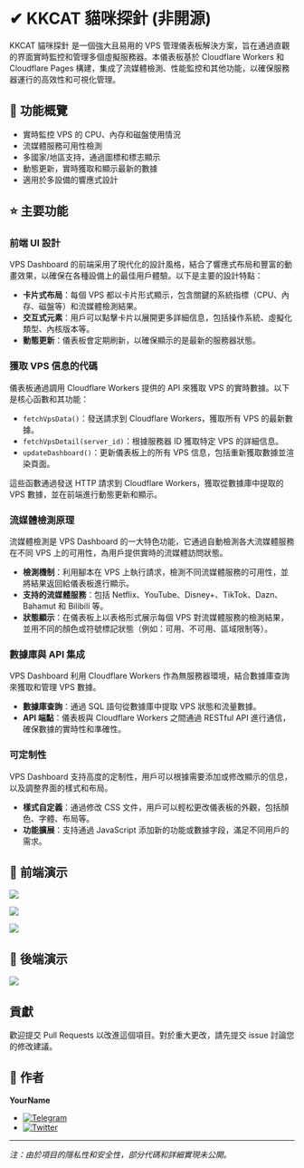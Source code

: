 # ✔ KKCAT 貓咪探針 (非開源)

KKCAT 貓咪探針 是一個強大且易用的 VPS 管理儀表板解決方案，旨在通過直觀的界面實時監控和管理多個虛擬服務器。本儀表板基於 Cloudflare Workers 和 Cloudflare Pages 構建，集成了流媒體檢測、性能監控和其他功能，以確保服務器運行的高效性和可視化管理。

## 📱 功能概覽

- 實時監控 VPS 的 CPU、內存和磁盤使用情況
- 流媒體服務可用性檢測
- 多國家/地區支持，通過圖標和標志顯示
- 動態更新，實時獲取和顯示最新的數據
- 適用於多設備的響應式設計

## ⭐ 主要功能

### 前端 UI 設計

VPS Dashboard 的前端采用了現代化的設計風格，結合了響應式布局和豐富的動畫效果，以確保在各種設備上的最佳用戶體驗。以下是主要的設計特點：

- **卡片式布局**：每個 VPS 都以卡片形式顯示，包含關鍵的系統指標（CPU、內存、磁盤等）和流媒體檢測結果。
- **交互式元素**：用戶可以點擊卡片以展開更多詳細信息，包括操作系統、虛擬化類型、內核版本等。
- **動態更新**：儀表板會定期刷新，以確保顯示的是最新的服務器狀態。

### 獲取 VPS 信息的代碼

儀表板通過調用 Cloudflare Workers 提供的 API 來獲取 VPS 的實時數據。以下是核心函數和其功能：

- `fetchVpsData()`：發送請求到 Cloudflare Workers，獲取所有 VPS 的最新數據。
- `fetchVpsDetail(server_id)`：根據服務器 ID 獲取特定 VPS 的詳細信息。
- `updateDashboard()`：更新儀表板上的所有 VPS 信息，包括重新獲取數據並渲染頁面。

這些函數通過發送 HTTP 請求到 Cloudflare Workers，獲取從數據庫中提取的 VPS 數據，並在前端進行動態更新和顯示。

### 流媒體檢測原理

流媒體檢測是 VPS Dashboard 的一大特色功能，它通過自動檢測各大流媒體服務在不同 VPS 上的可用性，為用戶提供實時的流媒體訪問狀態。

- **檢測機制**：利用腳本在 VPS 上執行請求，檢測不同流媒體服務的可用性，並將結果返回給儀表板進行顯示。
- **支持的流媒體服務**：包括 Netflix、YouTube、Disney+、TikTok、Dazn、Bahamut 和 Bilibili 等。
- **狀態顯示**：在儀表板上以表格形式展示每個 VPS 對流媒體服務的檢測結果，並用不同的顏色或符號標記狀態（例如：可用、不可用、區域限制等）。

### 數據庫與 API 集成

VPS Dashboard 利用 Cloudflare Workers 作為無服務器環境，結合數據庫查詢來獲取和管理 VPS 數據。

- **數據庫查詢**：通過 SQL 語句從數據庫中提取 VPS 狀態和流量數據。
- **API 端點**：儀表板與 Cloudflare Workers 之間通過 RESTful API 進行通信，確保數據的實時性和準確性。

### 可定制性

VPS Dashboard 支持高度的定制性，用戶可以根據需要添加或修改顯示的信息，以及調整界面的樣式和布局。

- **樣式自定義**：通過修改 CSS 文件，用戶可以輕松更改儀表板的外觀，包括顏色、字體、布局等。
- **功能擴展**：支持通過 JavaScript 添加新的功能或數據字段，滿足不同用戶的需求。

## 👀 前端演示

![](https://img2.kkcat.blog/file/3abceeee7c463c7fee6bb.png)

![](https://img2.kkcat.blog/file/f4402fcdf6f26ac881706.png)

![](https://img2.kkcat.blog/file/ecb213d5df4700677f6ad.png)

## 👀 後端演示
![](https://img2.kkcat.blog/file/883a3794c9f8189c1e469.png)

## 貢獻

歡迎提交 Pull Requests 以改進這個項目。對於重大更改，請先提交 issue 討論您的修改建議。

## 👤 作者

**YourName**

- [![Telegram](https://img.shields.io/badge/-Telegram-2CA5E0?style=flat-square&logo=telegram&logoColor=white)](https://t.me/yourtelegram)
- [![Twitter](https://img.shields.io/badge/Twitter-Follow-1DA1F2?style=flat&logo=twitter)](https://twitter.com/yourtwitter)

---

*注：由於項目的隱私性和安全性，部分代碼和詳細實現未公開。*
